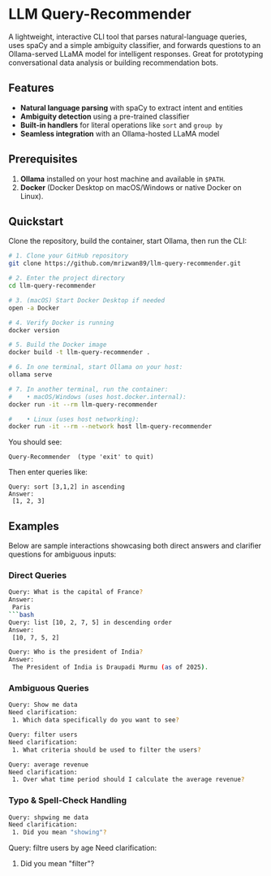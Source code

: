 # LLM Query-Recommender

A lightweight, interactive CLI tool that parses natural-language queries, uses spaCy and a simple ambiguity classifier, and forwards questions to an Ollama-served LLaMA model for intelligent responses. Great for prototyping conversational data analysis or building recommendation bots.

## Features

* **Natural language parsing** with spaCy to extract intent and entities
* **Ambiguity detection** using a pre-trained classifier
* **Built-in handlers** for literal operations like `sort` and `group by`
* **Seamless integration** with an Ollama-hosted LLaMA model

## Prerequisites

1. **Ollama** installed on your host machine and available in `$PATH`.
2. **Docker** (Docker Desktop on macOS/Windows or native Docker on Linux).

## Quickstart

Clone the repository, build the container, start Ollama, then run the CLI:

```bash
# 1. Clone your GitHub repository
git clone https://github.com/mrizwan89/llm-query-recommender.git

# 2. Enter the project directory
cd llm-query-recommender

# 3. (macOS) Start Docker Desktop if needed
open -a Docker

# 4. Verify Docker is running
docker version

# 5. Build the Docker image
docker build -t llm-query-recommender .

# 6. In one terminal, start Ollama on your host:
ollama serve

# 7. In another terminal, run the container:
#    • macOS/Windows (uses host.docker.internal):
docker run -it --rm llm-query-recommender

#    • Linux (uses host networking):
docker run -it --rm --network host llm-query-recommender
```

You should see:

```
Query-Recommender  (type 'exit' to quit)
```

Then enter queries like:

```
Query: sort [3,1,2] in ascending
Answer:
 [1, 2, 3]
```

## Examples

Below are sample interactions showcasing both direct answers and clarifier questions for ambiguous inputs:

### Direct Queries

````bash
Query: What is the capital of France?
Answer:
 Paris
```bash
Query: list [10, 2, 7, 5] in descending order
Answer:
 [10, 7, 5, 2]
````

```bash
Query: Who is the president of India?
Answer:
 The President of India is Draupadi Murmu (as of 2025).
```

### Ambiguous Queries

```bash
Query: Show me data
Need clarification:
 1. Which data specifically do you want to see?
```

```bash
Query: filter users
Need clarification:
 1. What criteria should be used to filter the users?
```

```bash
Query: average revenue
Need clarification:
 1. Over what time period should I calculate the average revenue?
```

### Typo & Spell-Check Handling

```bash
Query: shpwing me data
Need clarification:
 1. Did you mean "showing"?
```
Query: filtre users by age
Need clarification:
 1. Did you mean "filter"?
